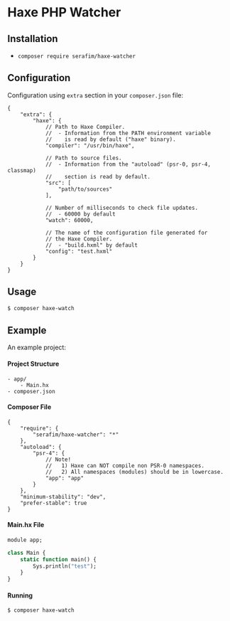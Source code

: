 # Haxe PHP Watcher

## Installation

- `composer require serafim/haxe-watcher`

## Configuration

Configuration using `extra` section in your `composer.json` file:

```json5
{
    "extra": {
        "haxe": {
            // Path to Haxe Compiler.
            //  - Information from the PATH environment variable 
            //    is read by default ("haxe" binary).
            "compiler": "/usr/bin/haxe",

            // Path to source files.
            //  - Information from the "autoload" (psr-0, psr-4, classmap) 
            //    section is read by default.
            "src": [
                "path/to/sources"
            ],
    
            // Number of milliseconds to check file updates.
            //  - 60000 by default
            "watch": 60000,
    
            // The name of the configuration file generated for 
            // the Haxe Compiler.
            //  - "build.hxml" by default
            "config": "test.hxml"
        }
    }
}
```

## Usage

```bash
$ composer haxe-watch
```

## Example

An example project:

#### Project Structure

```
- app/
    - Main.hx
- composer.json
```

#### Composer File

```json5
{
    "require": {
        "serafim/haxe-watcher": "*"
    },
    "autoload": {
        "psr-4": {
            // Note!
            //   1) Haxe can NOT compile non PSR-0 namespaces.
            //   2) All namespaces (modules) should be in lowercase.
            "app": "app"
        }
    },
    "minimum-stability": "dev",
    "prefer-stable": true
}
```

#### Main.hx File

```haxe
module app;

class Main {
    static function main() {
        Sys.println("test");
    }
}
```

#### Running

```bash
$ composer haxe-watch
```
